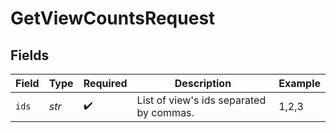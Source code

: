 # GetViewCountsRequest


## Fields

| Field                                   | Type                                    | Required                                | Description                             | Example                                 |
| --------------------------------------- | --------------------------------------- | --------------------------------------- | --------------------------------------- | --------------------------------------- |
| `ids`                                   | *str*                                   | :heavy_check_mark:                      | List of view's ids separated by commas. | 1,2,3                                   |